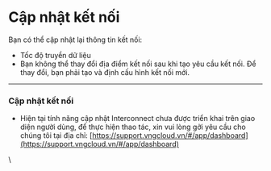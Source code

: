 # Cập nhật kết nối

Bạn có thể cập nhật lại thông tin kết nối:

* Tốc độ truyền dữ liệu
* Bạn không thể thay đổi địa điểm kết nối sau khi tạo yêu cầu kết nối. Để thay đổi, bạn phải tạo và định cấu hình kết nối mới.

***

### **Cập nhật kết nối** <a href="#capnhatketnoi-capnhatketnoi" id="capnhatketnoi-capnhatketnoi"></a>

* Hiện tại tính năng cập nhật Interconnect chưa được triển khai trên giao diện người dùng, để thực hiện thao tác, xin vui lòng gởi yêu cầu cho chúng tôi tại địa chỉ: [https://support.vngcloud.vn/#/app/dashboard](https://support.vngcloud.vn/#/app/dashboard)

\
